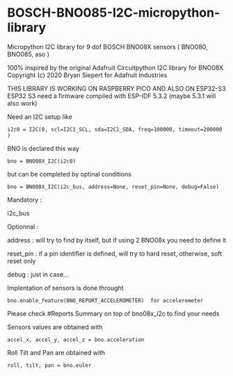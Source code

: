 # BOSCH-BNO085-I2C-micropython-library
Micropython I2C library for 9 dof BOSCH BNO08X sensors ( BNO080, BNO085, aso )

100% inspired by the original Adafruit Circuitpython I2C library for BNO08X
Copyright (c) 2020 Bryan Siepert for Adafruit Industries

THIS LIBRARY IS WORKING ON RASPBERRY PICO AND ALSO ON ESP32-S3
ESP32 S3 need a firmware compiled with ESP-IDF 5.3.2 (maybe 5.3.1 will also work)

Need an I2C setup like

    i2c0 = I2C(0, scl=I2C1_SCL, sda=I2C1_SDA, freq=100000, timeout=200000 )

BNO is declared this way

    bno = BNO08X_I2C(i2c0)
    
but can be completed by optinal conditions

    bno = BNO08X_I2C(i2c_bus, address=None, reset_pin=None, debug=False)
    
Mandatory :     

i2c_bus

Optionnal :    

address : will try to find by itself, but if using 2 BNO08x you need to define it

reset_pin : if a pin identifier is defined, will try to hard reset, otherwise, soft reset only

debug : just in case...  

Implentation of sensors is done throught

    bno.enable_feature(BNO_REPORT_ACCELEROMETER)  for accelerometer
    
Please check #Reports Summary on top of bno08x_i2c to find your needs
    
Sensors values are obtained with

    accel_x, accel_y, accel_z = bno.acceleration

Roll Tilt and Pan are obtained with

    roll, tilt, pan = bno.euler
